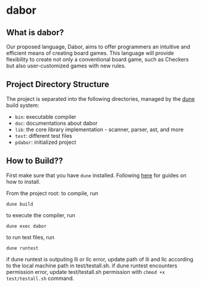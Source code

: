 # dabor

## What is dabor?
Our proposed language, Dabor, aims to offer programmers an intuitive and efficient means of creating board games. This language will provide flexibility to create not only a conventional board game, such as Checkers but also user-customized games with new rules.

## Project Directory Structure
The project is separated into the following directories, managed by the [dune](https://dune.build/) build system:

- `bin`: executable compiler
- `doc`: documentations about dabor
- `lib`: the core library implementation - scanner, parser, ast, and more
- `test`: different test files
- `pdabor`: initialized project

## How to Build??
First make sure that you have `dune` installed. Following [here](https://dune.readthedocs.io/en/stable/quick-start.html#install-dune) for guides on how to install.

From the project root:
 to compile, run
```
dune build
```

to execute the compiler, run
```
dune exec dabor
```

to run test files, run
```
dune runtest
```
if dune runtest is outputing lli or llc error, update path of lli and llc according to the local machine path in test/testall.sh.
if dune runtest encounters permission error, update test/testall.sh permission with `chmod +x test/testall.sh` command.

